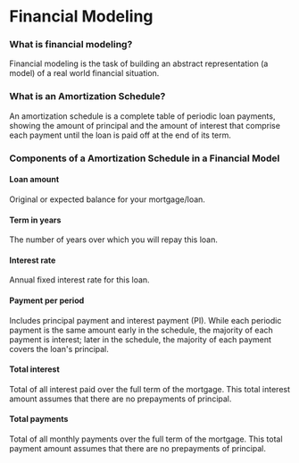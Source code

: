 # Financial Modeling

### What is financial modeling?

Financial modeling is the task of building an abstract representation (a model) of a real world financial situation.

### What is an Amortization Schedule?

An amortization schedule is a complete table of periodic loan payments, showing the amount of principal and the amount of interest that comprise each payment until the loan is paid off at the end of its term. 

### Components of a Amortization Schedule in a Financial Model

#### Loan amount

Original or expected balance for your mortgage/loan.

#### Term in years

The number of years over which you will repay this loan.

#### Interest rate

Annual fixed interest rate for this loan. 

#### Payment per period

Includes principal payment and interest payment (PI).
While each periodic payment is the same amount early in the schedule, the majority of each payment is interest; later in the schedule, the majority of each payment covers the loan's principal. 

#### Total interest

Total of all interest paid over the full term of the mortgage. This total interest amount assumes that there are no prepayments of principal.

#### Total payments

Total of all monthly payments over the full term of the mortgage. This total payment amount assumes that there are no prepayments of principal.

